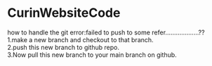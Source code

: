 # CurinWebsiteCode

how to handle the git error:failed to push to some refer...................??<br/>
   1.make a new branch and checkout to that branch.<br/>
   2.push this new branch to github repo.<br/>
   3.Now pull this new branch to your main branch on github.<br/>

